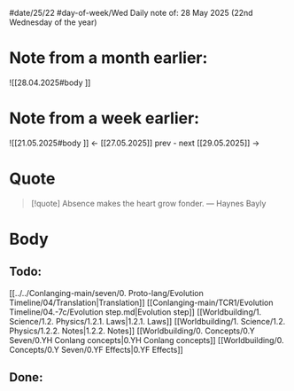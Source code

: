 
#date/25/22
#day-of-week/Wed
Daily note of: 28 May 2025 (22nd Wednesday of the year)

# Note from a month earlier:
![[28.04.2025#body ]]

# Note from a week earlier:
![[21.05.2025#body ]]
 <- [[27.05.2025]] prev - next [[29.05.2025]] ->
# Quote

> [!quote] Absence makes the heart grow fonder.
> — Haynes Bayly
# Body

## Todo:

[[../../Conlanging-main/seven/0. Proto-lang/Evolution Timeline/04/Translation|Translation]]
[[Conlanging-main/TCR1/Evolution Timeline/04.-7c/Evolution step.md|Evolution step]]
[[Worldbuilding/1. Science/1.2. Physics/1.2.1. Laws|1.2.1. Laws]]
[[Worldbuilding/1. Science/1.2. Physics/1.2.2. Notes|1.2.2. Notes]]
[[Worldbuilding/0. Concepts/0.Y Seven/0.YH Conlang concepts|0.YH Conlang concepts]]
[[Worldbuilding/0. Concepts/0.Y Seven/0.YF Effects|0.YF Effects]]
## Done: